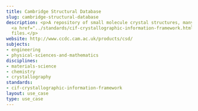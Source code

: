 ```yaml
---
title: Cambridge Structural Database
slug: cambridge-structural-database
description: <p>A repository of small molecule crystal structures, many with accompanying
  <a href="../standards/cif-crystallographic-information-framework.html">CIF</a>
  files.</p>
website: http://www.ccdc.cam.ac.uk/products/csd/
subjects:
- engineering
- physical-sciences-and-mathematics
disciplines:
- materials-science
- chemistry
- crystallography
standards:
- cif-crystallographic-information-framework
layout: use_case
type: use_case
---
```


